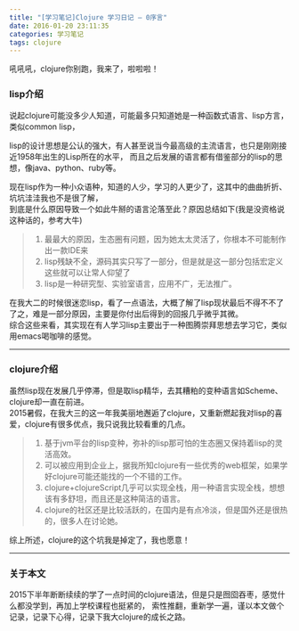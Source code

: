 ```yaml
---
title: "[学习笔记]Clojure 学习日记 — 0序言"
date: 2016-01-20 23:11:35
categories: 学习笔记
tags: clojure
---
```

吼吼吼，clojure你别跑，我来了，啦啦啦！

<!--more-->

### lisp介绍

说起clojure可能没多少人知道，可能最多只知道她是一种函数式语言、lisp方言，类似common lisp，  

lisp的设计思想是公认的强大，有人甚至说当今最高级的主流语言，也只是刚刚接近1958年出生的Lisp所在的水平，
而且之后发展的语言都有借鉴部分的lisp的思想，像java、python、ruby等。 

现在lisp作为一种小众语种，知道的人少，学习的人更少了，这其中的曲曲折折、坑坑洼洼我也不是很了解，  
到底是什么原因导致一个如此牛掰的语言沦落至此？原因总结如下(我是没资格说这种话的，参考大牛)  

> 1. 最最大的原因，生态圈有问题，因为她太太灵活了，你根本不可能制作出一款IDE来
> 2. lisp残缺不全，源码其实只写了一部分，但是就是这一部分包括宏定义这些就可以让常人仰望了
> 3. lisp是一种研究型、实验室语言，应用不广，无法推广。

在我大二的时候很迷恋lisp，看了一点语法，大概了解了lisp现状最后不得不不了了之，难是一部分原因，主要是你付出后得到的回报几乎微乎其微。  
综合这些来看，其实现在有人学习lisp主要出于一种图腾崇拜思想去学习它，类似用emacs喝咖啡的感觉。  

***

### clojure介绍

虽然lisp现在发展几乎停滞，但是取lisp精华，去其糟粕的变种语言如Scheme、clojure却一直在前进。  
2015暑假，在我大三的这一年我美丽地邂逅了clojure，又重新燃起我对lisp的喜爱，clojure有很多优点，我只说我比较看重的几点。  

> 1. 基于jvm平台的lisp变种，弥补的lisp那可怕的生态圈又保持着lisp的灵活高效。  
> 2. 可以被应用到企业上，据我所知clojure有一些优秀的web框架，如果学好clojure可能还能找的一个不错的工作。  
> 3. clojure+clojureScript几乎可以实现全栈，用一种语言实现全栈，想想该有多舒坦，而且还是这种简洁的语言。  
> 4. clojure的社区还是比较活跃的，在国内是有点冷淡，但是国外还是很热的，很多人在讨论她。

综上所述，clojure的这个坑我是掉定了，我也愿意！  

***

### 关于本文

2015下半年断断续续的学了一点时间的clojure语法，但是只是囫囵吞枣，感觉什么都没学到，再加上学校课程也挺紧的，
索性推翻，重新学一遍，谨以本文做个记录，记录下心得，记录下我大clojure的成长之路。

